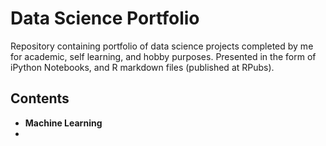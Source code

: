 # Data Science Portfolio
Repository containing portfolio of data science projects completed by me for academic, self learning, and hobby purposes. Presented in the form of iPython Notebooks, and R markdown files (published at RPubs).
## Contents
* **Machine Learning**
* 
